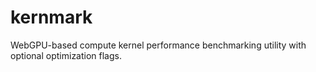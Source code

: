 # kernmark
WebGPU-based compute kernel performance benchmarking utility with optional optimization flags.
